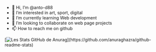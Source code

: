- 👋 Hi, I’m @anto-d88
- 👀 I’m interested in art, sport, digital
- 🌱 I’m currently learning Web development
- 💞️ I’m looking to collaborate on web page projects
- 📫 How to reach me on github

[![Les Stats GitHub de Anurag](https://github-readme-stats.vercel.app/api?username=anto-d88&hide=stars,issues,)](https://github.com/anuraghazra/github-readme-stats)
<!---
anto-d88/anto-d88 is a ✨ special ✨ repository because its `README.md` (this file) appears on your GitHub profile.
You can click the Preview link to take a look at your changes.
--->
